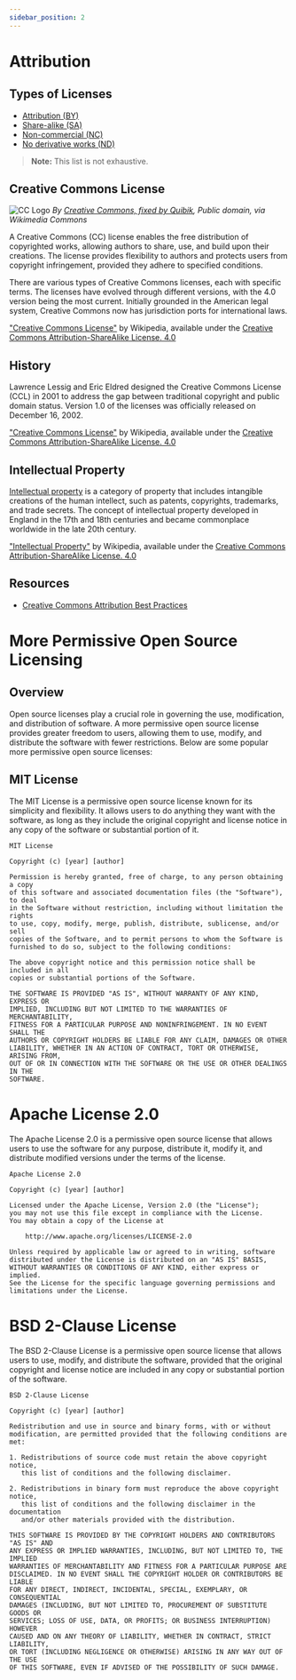 ```yaml
---
sidebar_position: 2
---
```

# Attribution

## Types of Licenses

- [Attribution (BY)](https://en.wikipedia.org/wiki/Attribution_(copyright))
- [Share-alike (SA)](https://en.wikipedia.org/wiki/Share-alike)
- [Non-commercial (NC)](https://en.wikipedia.org/wiki/Creative_Commons_NonCommercial_license)
- [No derivative works (ND)](https://en.wikipedia.org/wiki/Creative_Commons_license)

> **Note:** This list is not exhaustive.


## Creative Commons License

![CC Logo](https://upload.wikimedia.org/wikipedia/commons/thumb/a/a3/Cc.logo.circle.svg/64px-Cc.logo.circle.svg.png)
*By [Creative Commons, fixed by Quibik](https://commons.wikimedia.org/wiki/File:Cc.logo.circle.svg), Public domain, via Wikimedia Commons*

A Creative Commons (CC) license enables the free distribution of copyrighted works, allowing authors to share, use, and build upon their creations. The license provides flexibility to authors and protects users from copyright infringement, provided they adhere to specified conditions.

There are various types of Creative Commons licenses, each with specific terms. The licenses have evolved through different versions, with the 4.0 version being the most current. Initially grounded in the American legal system, Creative Commons now has jurisdiction ports for international laws.

["Creative Commons License"](https://en.wikipedia.org/wiki/Creative_Commons_license) by Wikipedia, available under the [Creative Commons Attribution-ShareAlike License. 4.0](https://en.wikipedia.org/wiki/Wikipedia:Text_of_the_Creative_Commons_Attribution-ShareAlike_4.0_International_License)

## History

Lawrence Lessig and Eric Eldred designed the Creative Commons License (CCL) in 2001 to address the gap between traditional copyright and public domain status. Version 1.0 of the licenses was officially released on December 16, 2002.

["Creative Commons License"](https://en.wikipedia.org/wiki/Creative_Commons_license) by Wikipedia, available under the [Creative Commons Attribution-ShareAlike License. 4.0](https://en.wikipedia.org/wiki/Wikipedia:Text_of_the_Creative_Commons_Attribution-ShareAlike_4.0_International_License)

## Intellectual Property

[Intellectual property](https://en.wikipedia.org/wiki/Intellectual_property) is a category of property that includes intangible creations of the human intellect, such as patents, copyrights, trademarks, and trade secrets. The concept of intellectual property developed in England in the 17th and 18th centuries and became commonplace worldwide in the late 20th century.

["Intellectual Property"](https://en.wikipedia.org/wiki/Intellectual_property) by Wikipedia, available under the [Creative Commons Attribution-ShareAlike License. 4.0](https://en.wikipedia.org/wiki/Wikipedia:Text_of_the_Creative_Commons_Attribution-ShareAlike_4.0_International_License)

## Resources

- [Creative Commons Attribution Best Practices](https://wiki.creativecommons.org/wiki/Best_practices_for_attribution)

# More Permissive Open Source Licensing

## Overview

Open source licenses play a crucial role in governing the use, modification, and distribution of software. A more permissive open source license provides greater freedom to users, allowing them to use, modify, and distribute the software with fewer restrictions. Below are some popular more permissive open source licenses:

## MIT License

The MIT License is a permissive open source license known for its simplicity and flexibility. It allows users to do anything they want with the software, as long as they include the original copyright and license notice in any copy of the software or substantial portion of it.

```plaintext
MIT License

Copyright (c) [year] [author]

Permission is hereby granted, free of charge, to any person obtaining a copy
of this software and associated documentation files (the "Software"), to deal
in the Software without restriction, including without limitation the rights
to use, copy, modify, merge, publish, distribute, sublicense, and/or sell
copies of the Software, and to permit persons to whom the Software is
furnished to do so, subject to the following conditions:

The above copyright notice and this permission notice shall be included in all
copies or substantial portions of the Software.

THE SOFTWARE IS PROVIDED "AS IS", WITHOUT WARRANTY OF ANY KIND, EXPRESS OR
IMPLIED, INCLUDING BUT NOT LIMITED TO THE WARRANTIES OF MERCHANTABILITY,
FITNESS FOR A PARTICULAR PURPOSE AND NONINFRINGEMENT. IN NO EVENT SHALL THE
AUTHORS OR COPYRIGHT HOLDERS BE LIABLE FOR ANY CLAIM, DAMAGES OR OTHER
LIABILITY, WHETHER IN AN ACTION OF CONTRACT, TORT OR OTHERWISE, ARISING FROM,
OUT OF OR IN CONNECTION WITH THE SOFTWARE OR THE USE OR OTHER DEALINGS IN THE
SOFTWARE.
```


# Apache License 2.0

The Apache License 2.0 is a permissive open source license that allows users to use the software for any purpose, distribute it, modify it, and distribute modified versions under the terms of the license.

```plaintext
Apache License 2.0

Copyright (c) [year] [author]

Licensed under the Apache License, Version 2.0 (the "License");
you may not use this file except in compliance with the License.
You may obtain a copy of the License at

    http://www.apache.org/licenses/LICENSE-2.0

Unless required by applicable law or agreed to in writing, software
distributed under the License is distributed on an "AS IS" BASIS,
WITHOUT WARRANTIES OR CONDITIONS OF ANY KIND, either express or implied.
See the License for the specific language governing permissions and
limitations under the License.

```

# BSD 2-Clause License

The BSD 2-Clause License is a permissive open source license that allows users to use, modify, and distribute the software, provided that the original copyright and license notice are included in any copy or substantial portion of the software.

```plaintext 
BSD 2-Clause License

Copyright (c) [year] [author]

Redistribution and use in source and binary forms, with or without
modification, are permitted provided that the following conditions are met:

1. Redistributions of source code must retain the above copyright notice,
   this list of conditions and the following disclaimer.

2. Redistributions in binary form must reproduce the above copyright notice,
   this list of conditions and the following disclaimer in the documentation
   and/or other materials provided with the distribution.

THIS SOFTWARE IS PROVIDED BY THE COPYRIGHT HOLDERS AND CONTRIBUTORS "AS IS" AND
ANY EXPRESS OR IMPLIED WARRANTIES, INCLUDING, BUT NOT LIMITED TO, THE IMPLIED
WARRANTIES OF MERCHANTABILITY AND FITNESS FOR A PARTICULAR PURPOSE ARE
DISCLAIMED. IN NO EVENT SHALL THE COPYRIGHT HOLDER OR CONTRIBUTORS BE LIABLE
FOR ANY DIRECT, INDIRECT, INCIDENTAL, SPECIAL, EXEMPLARY, OR CONSEQUENTIAL
DAMAGES (INCLUDING, BUT NOT LIMITED TO, PROCUREMENT OF SUBSTITUTE GOODS OR
SERVICES; LOSS OF USE, DATA, OR PROFITS; OR BUSINESS INTERRUPTION) HOWEVER
CAUSED AND ON ANY THEORY OF LIABILITY, WHETHER IN CONTRACT, STRICT LIABILITY,
OR TORT (INCLUDING NEGLIGENCE OR OTHERWISE) ARISING IN ANY WAY OUT OF THE USE
OF THIS SOFTWARE, EVEN IF ADVISED OF THE POSSIBILITY OF SUCH DAMAGE.

```

